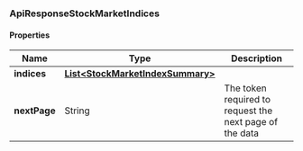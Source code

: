 
[//]: # (CLASS:ApiResponseStockMarketIndices)

[//]: # (KIND:object)

### ApiResponseStockMarketIndices

#### Properties

[//]: # (START_DEFINITION)

Name | Type | Description
------------ | ------------- | -------------
**indices** | [**List&lt;StockMarketIndexSummary&gt;**](StockMarketIndexSummary.md) |  &nbsp;
**nextPage** | String | The token required to request the next page of the data &nbsp;

[//]: # (END_DEFINITION)


[//]: # (CONTAINED_CLASS:StockMarketIndexSummary)






